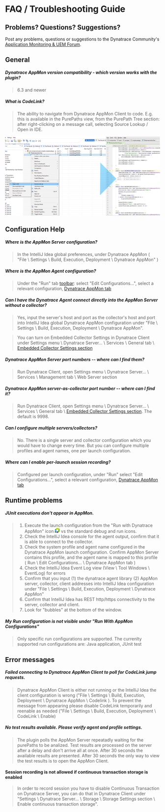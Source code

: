 # FAQ / Troubleshooting Guide



## Problems? Questions? Suggestions?

Post any problems, questions or suggestions to the Dynatrace Community's [Application Monitoring & UEM Forum](https://answers.dynatrace.com/spaces/146/index.html).
 

## General

##### Dynatrace AppMon version compatibility - which version works with the plugin?
> 6.3 and newer

##### What is CodeLink?
> The ability to navigate from Dynatrace AppMon Client to code. E.g. this is available in the PurePaths view, from the PurePath Tree section: after right-clicking on a message call, selecting Source Lookup / Open in IDE. 

![img](img/source_lookup.png)

## Configuration Help

##### Where is the AppMon Server configuration?
> In the IntelliJ Idea global preferences, under Dynatrace AppMon ( "File \ Settings \ Build, Execution, Deployment \ Dynatrace AppMon"  )

##### Where is the AppMon Agent configuration?
> Under the "Run" tab [toolbar](img/launcher.png): select "Edit Configurations...", select a relevant configuration, [Dynatrace AppMon tab](img/run_configuration.png)

##### Can I have the Dynatrace Agent connect directly into the AppMon Server without a collector?
> Yes, input the server's host and port as the collector's host and port into IntelliJ Idea global Dynatrace AppMon configuration under "File \ Settings \ Build, Execution, Deployment \ Dynatrace AppMon".

> You can turn on Embedded Collector Settings in Dynatrace Client under Settings menu \ Dynatrace Server... \ Services \ General tab \ [Embedded Collector Settings section](img/collector_settings.png)

##### Dynatrace AppMon Server port numbers -- where can I find them?
> Run Dynatrace Client, open Settings menu \ Dynatrace Server... \ Services \ Management tab \ Web Server section

##### Dynatrace AppMon server-as-collector port number -- where can I find it?
> Run Dynatrace Client, open Settings menu \ Dynatrace Server... \ Services \ General tab \ [Embedded Collector Settings section](img/collector_settings.png). The default is 9998.

##### Can I configure multiple servers/collectors?
> No. There is a single server and collector configuration which you would have to change every time.
> But you can configure multiple profiles and agent names, one per launch configuration.

##### Where can I enable per-launch session recording?
> Configured per launch configuration, under "Run" select "Edit Configurations...", select a relevant configuration, [Dynatrace AppMon tab](img/run_configuration.png)

## Runtime problems

##### JUnit executions don't appear in AppMon.
> 1. Execute the launch configuration from the "Run with Dynatrace AppMon" icon !["Run with Dynatrace AppMon" icon](img/dynatrace_run.png) vs the standard debug and run icons.
> 2. Check the IntelliJ Idea console for the agent output, confirm that it is able to connect to the collector.
> 3. Check the system profile and agent name configured in the Dynatrace AppMon launch configuration. Confirm AppMon Server contains this profile, and the agent name is mapped to this profile ( Run \ Edit Configurations... \ Dynatrace AppMon tab )
> 3. Check the IntelliJ Idea Event Log view (View \ Tool Windows \ EventLog) for errors
> 4. Confirm that you input (1) the dynatrace agent library (2) AppMon server, collector, client addresses into IntelliJ Idea configuration under "File \ Settings \ Build, Execution, Deployment \ Dynatrace AppMon"
> 5. Confirm that IntelliJ Idea has REST http/https connectivity to the server, collector and client.
> 6. Look for "bubbles" at the bottom of the window.

##### My Run configuration is not visible under "Run With AppMon Configurations"
> Only specific run configurations are supported. The currenlty supported run configurations are: Java application, JUnit test

## Error messages

##### Failed connecting to Dynatrace AppMon Client to poll for CodeLink jump requests. 
> Dynatrace AppMon Client is either not running or the IntelliJ Idea the client configuration is wrong ("File \ Settings \ Build, Execution, Deployment \ Dynatrace AppMon \ Codelink ). To prevent the message from appearing please disable CodeLink temporarily and reenable as needed ("File \ Settings \ Build, Execution, Deployment \ CodeLink \ Enable)

##### No test results available. Please verify agent and profile settings.
> The plugin polls the AppMon Server repeatadly waiting for the purePaths to be analized. Test results are processed on the server after a delay and don't arrive all at once. After 30 seconds the available results are presented. After 30 seconds the only way to view the test results is to open the AppMon Client.

#### Session recording is not allowed if continuous transaction storage is enabled
> In order to record session you have to disable Continuous Transaction on Dynatrace Server, you can do that in Dynatrace Client under "Settings \ Dynatrace Server... \ Storage \ Storage Settings section \ Enable continuous transaction storage".